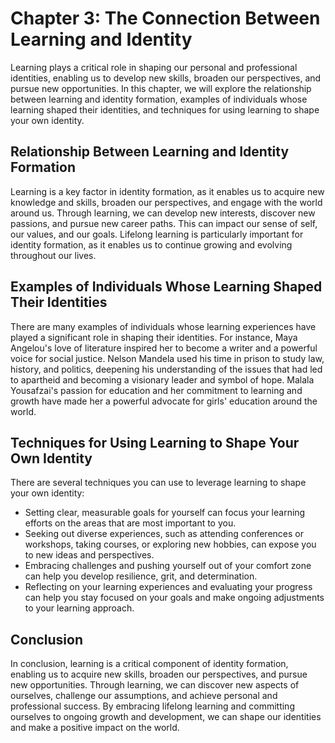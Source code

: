 Chapter 3: The Connection Between Learning and Identity
=======================================================

Learning plays a critical role in shaping our personal and professional identities, enabling us to develop new skills, broaden our perspectives, and pursue new opportunities. In this chapter, we will explore the relationship between learning and identity formation, examples of individuals whose learning shaped their identities, and techniques for using learning to shape your own identity.

Relationship Between Learning and Identity Formation
----------------------------------------------------

Learning is a key factor in identity formation, as it enables us to acquire new knowledge and skills, broaden our perspectives, and engage with the world around us. Through learning, we can develop new interests, discover new passions, and pursue new career paths. This can impact our sense of self, our values, and our goals. Lifelong learning is particularly important for identity formation, as it enables us to continue growing and evolving throughout our lives.

Examples of Individuals Whose Learning Shaped Their Identities
--------------------------------------------------------------

There are many examples of individuals whose learning experiences have played a significant role in shaping their identities. For instance, Maya Angelou's love of literature inspired her to become a writer and a powerful voice for social justice. Nelson Mandela used his time in prison to study law, history, and politics, deepening his understanding of the issues that had led to apartheid and becoming a visionary leader and symbol of hope. Malala Yousafzai's passion for education and her commitment to learning and growth have made her a powerful advocate for girls' education around the world.

Techniques for Using Learning to Shape Your Own Identity
--------------------------------------------------------

There are several techniques you can use to leverage learning to shape your own identity:

* Setting clear, measurable goals for yourself can focus your learning efforts on the areas that are most important to you.
* Seeking out diverse experiences, such as attending conferences or workshops, taking courses, or exploring new hobbies, can expose you to new ideas and perspectives.
* Embracing challenges and pushing yourself out of your comfort zone can help you develop resilience, grit, and determination.
* Reflecting on your learning experiences and evaluating your progress can help you stay focused on your goals and make ongoing adjustments to your learning approach.

Conclusion
----------

In conclusion, learning is a critical component of identity formation, enabling us to acquire new skills, broaden our perspectives, and pursue new opportunities. Through learning, we can discover new aspects of ourselves, challenge our assumptions, and achieve personal and professional success. By embracing lifelong learning and committing ourselves to ongoing growth and development, we can shape our identities and make a positive impact on the world.


